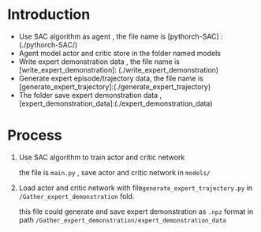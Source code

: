 # Introduction

- Use SAC algorithm as agent , the file name is  [pythorch-SAC] :(./pythorch-SAC/)
- Agent model actor and critic store in the folder named models
- Write expert demonstration data , the file name is [write_expert_demonstration]: (./write_expert_demonstration)
- Generate expert episode/trajectory  data, the file name is [generate_expert_trajectory]:(./generate_expert_trajectory)
- The folder save  expert demonstration data , [expert_demonstration_data]:(./expert_demonstration_data)

# Process

1. Use SAC algorithm to train actor and critic network

   the file is `main.py` , save actor and critic network in `models/`

2. Load actor and critic network with file`generate_expert_trajectory.py` in `/Gather_expert_demonstration` fold.

   this file could generate and save expert demonstration as `.npz` format in path `/Gather_expert_demonstration/expert_demonstration_data`

    





































